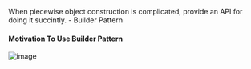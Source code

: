When piecewise object construction is complicated, provide an API for doing it succintly. - Builder Pattern

#### Motivation To Use Builder Pattern
![image](https://github.com/vibhordubey333/System-Design/assets/22407855/a19381f2-05d0-48a4-89f6-26b60472219d)

